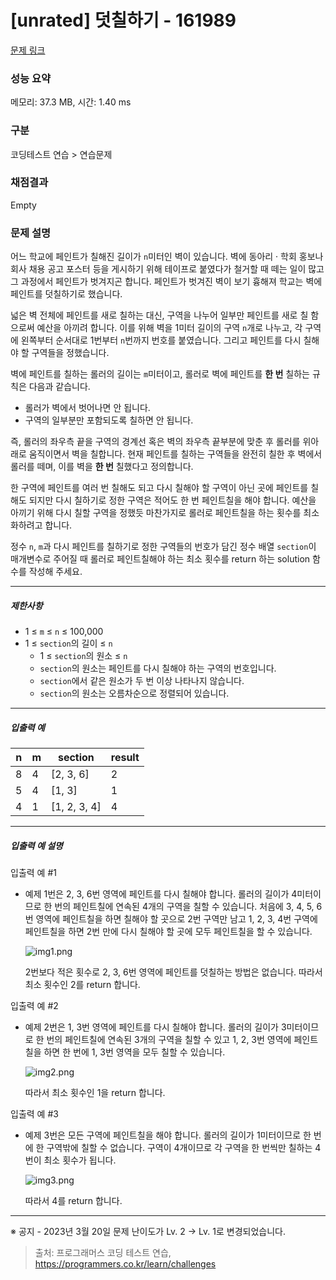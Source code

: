 # [unrated] 덧칠하기 - 161989 

[문제 링크](https://school.programmers.co.kr/learn/courses/30/lessons/161989#) 

### 성능 요약

메모리: 37.3 MB, 시간: 1.40 ms

### 구분

코딩테스트 연습 > 연습문제

### 채점결과

Empty

### 문제 설명

<p style="user-select: auto;">어느 학교에 페인트가 칠해진 길이가 <code style="user-select: auto;">n</code>미터인 벽이 있습니다. 벽에 동아리 · 학회 홍보나 회사 채용 공고 포스터 등을 게시하기 위해 테이프로 붙였다가 철거할 때 떼는 일이 많고 그 과정에서 페인트가 벗겨지곤 합니다. 페인트가 벗겨진 벽이 보기 흉해져 학교는 벽에 페인트를 덧칠하기로 했습니다.</p>

<p style="user-select: auto;">넓은 벽 전체에 페인트를 새로 칠하는 대신, 구역을 나누어 일부만 페인트를 새로 칠 함으로써 예산을 아끼려 합니다. 이를 위해 벽을 1미터 길이의 구역 <code style="user-select: auto;">n</code>개로 나누고, 각 구역에  왼쪽부터 순서대로 1번부터 <code style="user-select: auto;">n</code>번까지 번호를 붙였습니다. 그리고 페인트를 다시 칠해야 할 구역들을 정했습니다.</p>

<p style="user-select: auto;">벽에 페인트를 칠하는 롤러의 길이는 <code style="user-select: auto;">m</code>미터이고, 롤러로 벽에 페인트를 <strong style="user-select: auto;">한 번</strong> 칠하는 규칙은 다음과 같습니다.</p>

<ul style="user-select: auto;">
<li style="user-select: auto;">롤러가 벽에서 벗어나면 안 됩니다. </li>
<li style="user-select: auto;">구역의 일부분만 포함되도록 칠하면 안 됩니다.</li>
</ul>

<p style="user-select: auto;">즉, 롤러의 좌우측 끝을 구역의 경계선 혹은 벽의 좌우측 끝부분에 맞춘 후 롤러를 위아래로 움직이면서 벽을 칠합니다. 현재 페인트를 칠하는 구역들을 완전히 칠한 후 벽에서 롤러를 떼며, 이를 벽을 <strong style="user-select: auto;">한 번</strong> 칠했다고 정의합니다.</p>

<p style="user-select: auto;">한 구역에 페인트를 여러 번 칠해도 되고 다시 칠해야 할 구역이 아닌 곳에 페인트를 칠해도 되지만 다시 칠하기로 정한 구역은 적어도 한 번 페인트칠을 해야 합니다. 예산을 아끼기 위해 다시 칠할 구역을 정했듯 마찬가지로 롤러로 페인트칠을 하는 횟수를 최소화하려고 합니다.</p>

<p style="user-select: auto;">정수 <code style="user-select: auto;">n</code>, <code style="user-select: auto;">m</code>과 다시 페인트를 칠하기로 정한 구역들의 번호가 담긴 정수 배열 <code style="user-select: auto;">section</code>이 매개변수로 주어질 때 롤러로 페인트칠해야 하는 최소 횟수를 return 하는 solution 함수를 작성해 주세요.</p>

<hr style="user-select: auto;">

<h5 style="user-select: auto;">제한사항</h5>

<ul style="user-select: auto;">
<li style="user-select: auto;">1 ≤ <code style="user-select: auto;">m</code> ≤ <code style="user-select: auto;">n</code> ≤ 100,000</li>
<li style="user-select: auto;">1 ≤ <code style="user-select: auto;">section</code>의 길이 ≤ <code style="user-select: auto;">n</code>

<ul style="user-select: auto;">
<li style="user-select: auto;">1 ≤ <code style="user-select: auto;">section</code>의 원소 ≤ <code style="user-select: auto;">n</code></li>
<li style="user-select: auto;"><code style="user-select: auto;">section</code>의 원소는 페인트를 다시 칠해야 하는 구역의 번호입니다.</li>
<li style="user-select: auto;"><code style="user-select: auto;">section</code>에서 같은 원소가 두 번 이상 나타나지 않습니다.</li>
<li style="user-select: auto;"><code style="user-select: auto;">section</code>의 원소는 오름차순으로 정렬되어 있습니다.</li>
</ul></li>
</ul>

<hr style="user-select: auto;">

<h5 style="user-select: auto;">입출력 예</h5>
<table class="table" style="user-select: auto;">
        <thead style="user-select: auto;"><tr style="user-select: auto;">
<th style="user-select: auto;">n</th>
<th style="user-select: auto;">m</th>
<th style="user-select: auto;">section</th>
<th style="user-select: auto;">result</th>
</tr>
</thead>
        <tbody style="user-select: auto;"><tr style="user-select: auto;">
<td style="user-select: auto;">8</td>
<td style="user-select: auto;">4</td>
<td style="user-select: auto;">[2, 3, 6]</td>
<td style="user-select: auto;">2</td>
</tr>
<tr style="user-select: auto;">
<td style="user-select: auto;">5</td>
<td style="user-select: auto;">4</td>
<td style="user-select: auto;">[1, 3]</td>
<td style="user-select: auto;">1</td>
</tr>
<tr style="user-select: auto;">
<td style="user-select: auto;">4</td>
<td style="user-select: auto;">1</td>
<td style="user-select: auto;">[1, 2, 3, 4]</td>
<td style="user-select: auto;">4</td>
</tr>
</tbody>
      </table>
<hr style="user-select: auto;">

<h5 style="user-select: auto;">입출력 예 설명</h5>

<p style="user-select: auto;">입출력 예 #1</p>

<ul style="user-select: auto;">
<li style="user-select: auto;"><p style="user-select: auto;">예제 1번은 2, 3, 6번 영역에 페인트를 다시 칠해야 합니다. 롤러의 길이가 4미터이므로 한 번의 페인트칠에 연속된 4개의 구역을 칠할 수 있습니다. 처음에 3, 4, 5, 6번 영역에 페인트칠을 하면 칠해야 할 곳으로 2번 구역만 남고 1, 2, 3, 4번 구역에 페인트칠을 하면 2번 만에 다시 칠해야 할 곳에 모두 페인트칠을 할 수 있습니다. </p>

<p style="user-select: auto;"><img src="https://grepp-programmers.s3.ap-northeast-2.amazonaws.com/files/production/7e657b3f-1e5b-4724-b053-9548b2cd17ba/img1.png" title="" alt="img1.png" style="user-select: auto;"></p>

<p style="user-select: auto;">2번보다 적은 횟수로 2, 3, 6번 영역에 페인트를 덧칠하는 방법은 없습니다. 따라서 최소 횟수인 2를 return 합니다.</p></li>
</ul>

<p style="user-select: auto;">입출력 예 #2</p>

<ul style="user-select: auto;">
<li style="user-select: auto;"><p style="user-select: auto;">예제 2번은 1, 3번 영역에 페인트를 다시 칠해야 합니다. 롤러의 길이가 3미터이므로 한 번의 페인트칠에 연속된 3개의 구역을 칠할 수 있고 1, 2, 3번 영역에 페인트칠을 하면 한 번에 1, 3번 영역을 모두 칠할 수 있습니다. </p>

<p style="user-select: auto;"><img src="https://grepp-programmers.s3.ap-northeast-2.amazonaws.com/files/production/fb5be7bd-e792-4317-9868-f11e7aaf6f03/img2.png" title="" alt="img2.png" style="user-select: auto;"></p>

<p style="user-select: auto;">따라서 최소 횟수인 1을 return 합니다.</p></li>
</ul>

<p style="user-select: auto;">입출력 예 #3</p>

<ul style="user-select: auto;">
<li style="user-select: auto;"><p style="user-select: auto;">예제 3번은 모든 구역에 페인트칠을 해야 합니다. 롤러의 길이가 1미터이므로 한 번에 한 구역밖에 칠할 수 없습니다. 구역이 4개이므로 각 구역을 한 번씩만 칠하는 4번이 최소 횟수가 됩니다.</p>

<p style="user-select: auto;"><img src="https://grepp-programmers.s3.ap-northeast-2.amazonaws.com/files/production/dddf1413-d81a-4199-a8e3-f10f58c59fcc/img3.png" title="" alt="img3.png" style="user-select: auto;"></p>

<p style="user-select: auto;">따라서 4를 return 합니다.</p></li>
</ul>

<hr style="user-select: auto;">

<p style="user-select: auto;">※ 공지 - 2023년 3월 20일 문제 난이도가 Lv. 2 → Lv. 1로 변경되었습니다.</p>


> 출처: 프로그래머스 코딩 테스트 연습, https://programmers.co.kr/learn/challenges